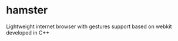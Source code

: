 hamster
=======

Lightweight internet browser with gestures support based on webkit developed in C++